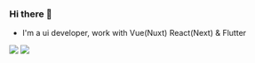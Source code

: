 ### Hi there 👋

- I'm a ui developer, work with Vue(Nuxt) React(Next) & Flutter

![](https://github-readme-stats.vercel.app/api?username=stonega&show_icons=true&icon_color=0366d6&text_color=24292e&bg_color=ffffff&hide_title=true)
![](https://github-readme-stats.vercel.app/api/top-langs/?username=stonega&layout=compact)
